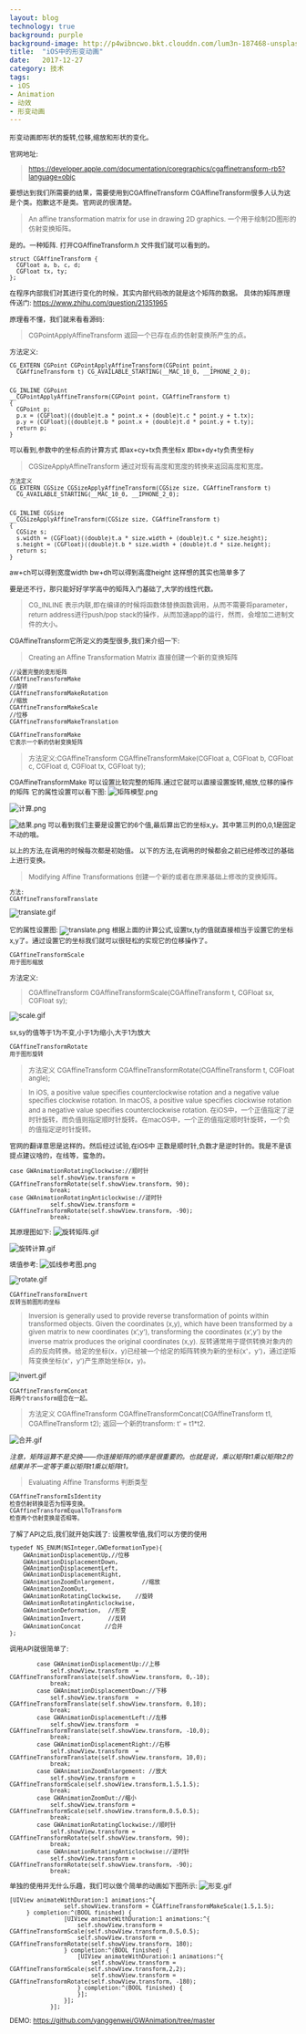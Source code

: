 ```yaml
---
layout: blog
technology: true 
background: purple
background-image: http://p4wibncwo.bkt.clouddn.com/lum3n-187468-unsplash.jpg
title:  "iOS中的形变动画"
date:   2017-12-27
category: 技术
tags:
- iOS
- Animation
- 动效
- 形变动画
---
```


<small>
形变动画即形状的旋转,位移,缩放和形状的变化。

官网地址:
>https://developer.apple.com/documentation/coregraphics/cgaffinetransform-rb5?language=objc

要想达到我们所需要的结果，需要使用到CGAffineTransform
CGAffineTransform很多人认为这是个类。抱歉这不是类。官网说的很清楚。
>An affine transformation matrix for use in drawing 2D graphics.
一个用于绘制2D图形的仿射变换矩阵。

是的。一种矩阵.
打开CGAffineTransform.h 文件我们就可以看到的。
```
struct CGAffineTransform {
  CGFloat a, b, c, d;
  CGFloat tx, ty;
};
```
在程序内部我们对其进行变化的时候，其实内部代码改的就是这个矩阵的数据。
具体的矩阵原理 传送门:
https://www.zhihu.com/question/21351965

原理看不懂，我们就来看看源码:
> CGPointApplyAffineTransform
返回一个已存在点的仿射变换所产生的点。

方法定义:
```
CG_EXTERN CGPoint CGPointApplyAffineTransform(CGPoint point,
  CGAffineTransform t) CG_AVAILABLE_STARTING(__MAC_10_0, __IPHONE_2_0);


CG_INLINE CGPoint
__CGPointApplyAffineTransform(CGPoint point, CGAffineTransform t)
{
  CGPoint p;
  p.x = (CGFloat)((double)t.a * point.x + (double)t.c * point.y + t.tx);
  p.y = (CGFloat)((double)t.b * point.x + (double)t.d * point.y + t.ty);
  return p;
}
```

可以看到,参数中的坐标点的计算方式
即ax+cy+tx负责坐标x
即bx+dy+ty负责坐标y


>CGSizeApplyAffineTransform
通过对现有高度和宽度的转换来返回高度和宽度。

```
方法定义
CG_EXTERN CGSize CGSizeApplyAffineTransform(CGSize size, CGAffineTransform t)
  CG_AVAILABLE_STARTING(__MAC_10_0, __IPHONE_2_0);


CG_INLINE CGSize
__CGSizeApplyAffineTransform(CGSize size, CGAffineTransform t)
{
  CGSize s;
  s.width = (CGFloat)((double)t.a * size.width + (double)t.c * size.height);
  s.height = (CGFloat)((double)t.b * size.width + (double)t.d * size.height);
  return s;
}
```
aw+ch可以得到宽度width
bw+dh可以得到高度height
这样想的其实也简单多了


要是还不行，那只能好好学学高中的矩阵入门基础了,大学的线性代数。

> CG_INLINE 表示内联,即在编译的时候将函数体替换函数调用，从而不需要将parameter，return address进行push/pop stack的操作，从而加速app的运行，然而，会增加二进制文件的大小。


CGAffineTransform它所定义的类型很多,我们来介绍一下:

>Creating an Affine Transformation Matrix
直接创建一个新的变换矩阵

```
//设置完整的变形矩阵
CGAffineTransformMake
//旋转
CGAffineTransformMakeRotation
//缩放
CGAffineTransformMakeScale
//位移
CGAffineTransformMakeTranslation
```


```
CGAffineTransformMake
它表示一个新的仿射变换矩阵
```

>方法定义:CGAffineTransform CGAffineTransformMake(CGFloat a, CGFloat b, CGFloat c, CGFloat d, CGFloat tx, CGFloat ty);

CGAffineTransformMake 可以设置比较完整的矩阵.通过它就可以直接设置旋转,缩放,位移的操作的矩阵
它的属性设置可以看下图:
![矩阵模型.png](http://upload-images.jianshu.io/upload_images/1120896-11a79ec4ad3dd8d1.png?imageMogr2/auto-orient/strip%7CimageView2/2/w/240)

![计算.png](http://upload-images.jianshu.io/upload_images/1120896-c9ffe0188ec7398a.png?imageMogr2/auto-orient/strip%7CimageView2/2/w/240)

![结果.png](http://upload-images.jianshu.io/upload_images/1120896-a1e4ec4a65c5f4e4.png?imageMogr2/auto-orient/strip%7CimageView2/2/w/240)
可以看到我们主要是设置它的6个值,最后算出它的坐标x,y。其中第三列的0,0,1是固定不动的哦。


以上的方法,在调用的时候每次都是初始值。
以下的方法,在调用的时候都会之前已经修改过的基础上进行变换。

>Modifying Affine Transformations
创建一个新的或者在原来基础上修改的变换矩阵。

```
方法:
CGAffineTransformTranslate
```
![translate.gif](http://upload-images.jianshu.io/upload_images/1120896-c770dfbbec853014.gif?imageMogr2/auto-orient/strip%7CimageView2/2/w/240)

它的属性设置图:
![translate.png](http://upload-images.jianshu.io/upload_images/1120896-056fb684842fda44.png?imageMogr2/auto-orient/strip%7CimageView2/2/w/640)
根据上面的计算公式,设置tx,ty的值就直接相当于设置它的坐标x,y了。通过设置它的坐标我们就可以很轻松的实现它的位移操作了。

```
CGAffineTransformScale 
用于图形缩放
```

方法定义:
>CGAffineTransform CGAffineTransformScale(CGAffineTransform t, CGFloat sx, CGFloat sy);

![scale.gif](http://upload-images.jianshu.io/upload_images/1120896-d09816b747f46224.gif?imageMogr2/auto-orient/strip%7CimageView2/2/w/240)

sx,sy的值等于1为不变,小于1为缩小,大于1为放大

```
CGAffineTransformRotate
用于图形旋转
```
>方法定义
CGAffineTransform CGAffineTransformRotate(CGAffineTransform t, CGFloat angle);

>In iOS, a positive value specifies counterclockwise rotation and a negative value specifies clockwise rotation. In macOS, a positive value specifies clockwise rotation and a negative value specifies counterclockwise rotation.
在iOS中，一个正值指定了逆时针旋转，而负值则指定顺时针旋转。在macOS中，一个正的值指定顺时针旋转，一个负的值指定逆时针旋转。

官网的翻译意思是这样的。然后经过试验,在iOS中 正数是顺时针,负数才是逆时针的。我是不是该提点建议啥的，在线等，蛮急的。
```
case GWAnimationRotatingClockwise://顺时针
            self.showView.transform = CGAffineTransformRotate(self.showView.transform, 90);
            break;
case GWAnimationRotatingAnticlockwise://逆时针
            self.showView.transform = CGAffineTransformRotate(self.showView.transform, -90);
            break;
```
其原理图如下:
![旋转矩阵.gif](http://upload-images.jianshu.io/upload_images/1120896-c053eeb1b6720665.gif?imageMogr2/auto-orient/strip%7CimageView2/2/w/240)

![旋转计算.gif](http://upload-images.jianshu.io/upload_images/1120896-d74d1688126769c1.gif?imageMogr2/auto-orient/strip%7CimageView2/2/w/240)

填值参考:
 ![弧线参考图.png](http://upload-images.jianshu.io/upload_images/1120896-87655ce1e9d0a14d.png?imageMogr2/auto-orient/strip%7CimageView2/2/w/1240)

![rotate.gif](http://upload-images.jianshu.io/upload_images/1120896-f0d38af10a2308fa.gif?imageMogr2/auto-orient/strip%7CimageView2/2/w/240)

```
CGAffineTransformInvert
反转当前图形的坐标
```

>Inversion is generally used to provide reverse transformation of points within transformed objects. Given the coordinates (x,y), which have been transformed by a given matrix to new coordinates (x’,y’), transforming the coordinates (x’,y’) by the inverse matrix produces the original coordinates (x,y).
反转通常用于提供转换对象内的点的反向转换。给定的坐标(x，y)已经被一个给定的矩阵转换为新的坐标(x'，y')，通过逆矩阵变换坐标(x'，y')产生原始坐标(x，y)。

![invert.gif](http://upload-images.jianshu.io/upload_images/1120896-d14e1d1194adf499.gif?imageMogr2/auto-orient/strip%7CimageView2/2/w/240)

```
CGAffineTransformConcat
将两个transform组合在一起。
```
>方法定义
CGAffineTransform CGAffineTransformConcat(CGAffineTransform t1, CGAffineTransform t2);
返回一个新的transform:  t’ = t1*t2. 

![合并.gif](http://upload-images.jianshu.io/upload_images/1120896-8b64ab6fa47cfe14.gif?imageMogr2/auto-orient/strip%7CimageView2/2/w/340)

*注意，矩阵运算不是交换——你连接矩阵的顺序是很重要的。也就是说，乘以矩阵t1乘以矩阵t2的结果并不一定等于乘以矩阵t1乘以矩阵t1。*

> Evaluating Affine Transforms
判断类型
```
CGAffineTransformIsIdentity
检查仿射转换是否为恒等变换。
CGAffineTransformEqualToTransform
检查两个仿射变换是否相等。
```

了解了API之后,我们就开始实践了:
设置枚举值,我们可以方便的使用
```
typedef NS_ENUM(NSInteger,GWDeformationType){
    GWAnimationDisplacementUp,//位移
    GWAnimationDisplacementDown,
    GWAnimationDisplacementLeft,
    GWAnimationDisplacementRight,
    GWAnimationZoomEnlargement,        //缩放
    GWAnimationZoomOut,
    GWAnimationRotatingClockwise,    //旋转
    GWAnimationRotatingAnticlockwise,
    GWAnimationDeformation,  //形变
    GWAnimationInvert,       //反转
    GWAnimationConcat       //合并
};
```

调用API就很简单了:
```
        case GWAnimationDisplacementUp://上移
            self.showView.transform  = CGAffineTransformTranslate(self.showView.transform, 0,-10);
            break;
        case GWAnimationDisplacementDown://下移
            self.showView.transform  = CGAffineTransformTranslate(self.showView.transform, 0,10);
            break;
        case GWAnimationDisplacementLeft://左移
            self.showView.transform  = CGAffineTransformTranslate(self.showView.transform, -10,0);
            break;
        case GWAnimationDisplacementRight://右移
            self.showView.transform  = CGAffineTransformTranslate(self.showView.transform, 10,0);
            break;
        case GWAnimationZoomEnlargement: //放大
            self.showView.transform = CGAffineTransformScale(self.showView.transform,1.5,1.5);
            break;
        case GWAnimationZoomOut://缩小
            self.showView.transform = CGAffineTransformScale(self.showView.transform,0.5,0.5);
            break;
        case GWAnimationRotatingClockwise://顺时针
            self.showView.transform = CGAffineTransformRotate(self.showView.transform, 90);
            break;
        case GWAnimationRotatingAnticlockwise://逆时针
            self.showView.transform = CGAffineTransformRotate(self.showView.transform, -90);
            break;
```

单独的使用并无什么乐趣，我们可以做个简单的动画如下图所示:
![形变.gif](http://upload-images.jianshu.io/upload_images/1120896-645466528185f9e9.gif?imageMogr2/auto-orient/strip%7CimageView2/2/w/240)

```
[UIView animateWithDuration:1 animations:^{
                self.showView.transform = CGAffineTransformMakeScale(1.5,1.5);
     } completion:^(BOOL finished) {
                [UIView animateWithDuration:1 animations:^{
                    self.showView.transform = CGAffineTransformScale(self.showView.transform,0.5,0.5);
                    self.showView.transform = CGAffineTransformRotate(self.showView.transform, 180);
                } completion:^(BOOL finished) {
                    [UIView animateWithDuration:1 animations:^{
                        self.showView.transform = CGAffineTransformScale(self.showView.transform,2,2);
                        self.showView.transform = CGAffineTransformRotate(self.showView.transform, -180);
                    } completion:^(BOOL finished) {
                    }];
                }];
            }];
```

DEMO:
https://github.com/yanggenwei/GWAnimation/tree/master

</small>


